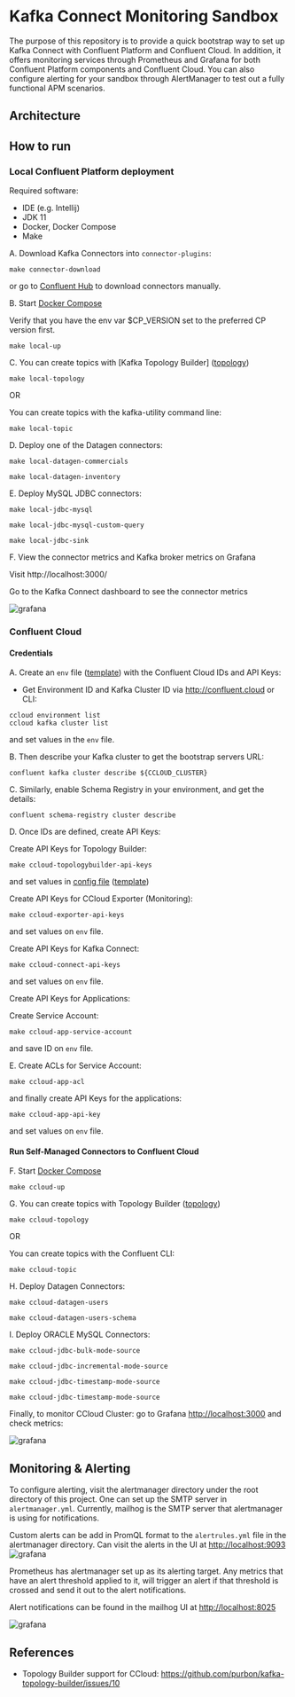 # Kafka Connect Monitoring Sandbox


The purpose of this repository is to provide a quick bootstrap way to set up Kafka Connect with Confluent Platform and Confluent Cloud. In addition, it offers monitoring services through Prometheus and Grafana for both Confluent Platform components and Confluent Cloud. You can also configure alerting for your sandbox through AlertManager to test out a fully functional APM scenarios. 

## Architecture


## How to run

### Local Confluent Platform deployment

Required software:

* IDE (e.g. Intellij)
* JDK 11
* Docker, Docker Compose
* Make

A. Download Kafka Connectors into `connector-plugins`: 

```shell script
make connector-download
```

or go to [Confluent Hub](https://hub.confluent.io) to download connectors manually.

B. Start [Docker Compose](local.yml)

Verify that you have the env var $CP_VERSION set to the preferred CP version first.

```shell script
make local-up
```

 
C.  You can create topics with [Kafka Topology Builder] ([topology](./topologies/local.yml))

```shell script
make local-topology
```

OR 

You can create topics with the kafka-utility command line:
```shell script
make local-topic
```

D. Deploy one of the Datagen connectors: 

```shell script
make local-datagen-commercials
```
```shell script
make local-datagen-inventory
```

E. Deploy MySQL JDBC connectors:
```shell script
make local-jdbc-mysql
```
```shell script
make local-jdbc-mysql-custom-query
```
```shell script
make local-jdbc-sink
```

F. View the connector metrics and Kafka broker metrics on Grafana

Visit http://localhost:3000/

Go to the Kafka Connect dashboard to see the connector metrics

![grafana](./docs/img/kafka-connect-cluster.png)

### Confluent Cloud

#### Credentials

A. Create an `env` file ([template](./env.template)) with the Confluent Cloud IDs and API Keys:

- Get Environment ID and Kafka Cluster ID via http://confluent.cloud or CLI:

```shell script
ccloud environment list
ccloud kafka cluster list
```

and set values in the `env` file.

B. Then describe your Kafka cluster to get the bootstrap servers URL:

```shell script
confluent kafka cluster describe ${CCLOUD_CLUSTER}
```

C. Similarly, enable Schema Registry in your environment, and get the details:

```shell script
confluent schema-registry cluster describe
```

D. Once IDs are defined, create API Keys:

 Create API Keys for Topology Builder:

```shell script
make ccloud-topologybuilder-api-keys
```

and set values in [config file](./topologies/ccloud.properties) ([template](./topologies/ccloud.properties.template))

 Create API Keys for CCloud Exporter (Monitoring):

```shell script
make ccloud-exporter-api-keys
```

and set values on `env` file.

 Create API Keys for Kafka Connect:

```shell script
make ccloud-connect-api-keys
```

and set values on `env` file.

 Create API Keys for Applications:

Create Service Account:

```shell script
make ccloud-app-service-account
```

and save ID on `env` file.

E. Create ACLs for Service Account:

```shell script
make ccloud-app-acl
```

and finally create API Keys for the applications:

```shell script
make ccloud-app-api-key
```

and set values on `env` file.

#### Run Self-Managed Connectors to Confluent Cloud

F. Start [Docker Compose](ccloud.yml)

```shell script
make ccloud-up
```

G. You can create topics with Topology Builder ([topology](./topologies/ccloud.yml))

```shell script
make ccloud-topology
```

OR 

You can create topics with the Confluent CLI:
```shell script
make ccloud-topic
```

H. Deploy Datagen Connectors:

```shell script
make ccloud-datagen-users
```

```shell script
make ccloud-datagen-users-schema
```
I. Deploy ORACLE MySQL Connectors:
```shell script
make ccloud-jdbc-bulk-mode-source
```

```shell script
make ccloud-jdbc-incremental-mode-source
```

```shell script
make ccloud-jdbc-timestamp-mode-source
```

```shell script
make ccloud-jdbc-timestamp-mode-source
```

Finally, to monitor CCloud Cluster: go to Grafana <http://localhost:3000> and check metrics:

![grafana](./docs/img/grafana-ccloud.png)


## Monitoring & Alerting

To configure alerting, visit the alertmanager directory under the root directory of this project. One can set up the SMTP server in `alertmanager.yml`. Currently, mailhog is the SMTP server that alertmanager is using for notifications. 

Custom alerts can be add in PromQL format to the `alertrules.yml` file in the alertmanager directory. Can visit the alerts in the UI at <http://localhost:9093>
![grafana](./docs/img/alertmanager.png)


Prometheus has alertmanager set up as its alerting target. Any metrics that have an alert threshold applied to it, will trigger an alert if that threshold is crossed and send it out to the alert notifications.

Alert notifications can be found in the mailhog UI at <http://localhost:8025>

![grafana](./docs/img/mailhog1.png)



## References

* Topology Builder support for CCloud: <https://github.com/purbon/kafka-topology-builder/issues/10>
